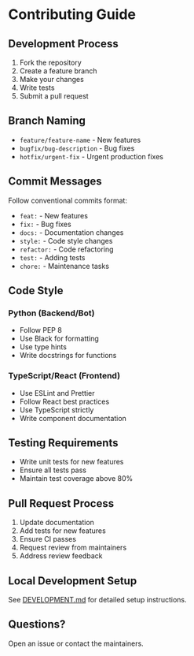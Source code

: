 # Contributing Guide

## Development Process

1. Fork the repository
2. Create a feature branch
3. Make your changes
4. Write tests
5. Submit a pull request

## Branch Naming
- `feature/feature-name` - New features
- `bugfix/bug-description` - Bug fixes
- `hotfix/urgent-fix` - Urgent production fixes

## Commit Messages
Follow conventional commits format:
- `feat:` - New features
- `fix:` - Bug fixes
- `docs:` - Documentation changes
- `style:` - Code style changes
- `refactor:` - Code refactoring
- `test:` - Adding tests
- `chore:` - Maintenance tasks

## Code Style

### Python (Backend/Bot)
- Follow PEP 8
- Use Black for formatting
- Use type hints
- Write docstrings for functions

### TypeScript/React (Frontend)
- Use ESLint and Prettier
- Follow React best practices
- Use TypeScript strictly
- Write component documentation

## Testing Requirements
- Write unit tests for new features
- Ensure all tests pass
- Maintain test coverage above 80%

## Pull Request Process
1. Update documentation
2. Add tests for new features
3. Ensure CI passes
4. Request review from maintainers
5. Address review feedback

## Local Development Setup
See [DEVELOPMENT.md](DEVELOPMENT.md) for detailed setup instructions.

## Questions?
Open an issue or contact the maintainers.
